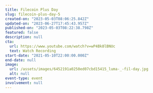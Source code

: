 ```yaml
---
title: Filecoin Plus Day
slug: filecoin-plus-day-5
created-on: "2023-05-03T08:06:25.842Z"
updated-on: "2023-06-27T17:45:43.957Z"
published-on: "2023-05-03T08:22:38.798Z"
featured: false
description: null
cta:
  url: https://www.youtube.com/watch?v=wP4Bk8lBNUc
  text: Watch Recording
start-date: "2021-05-10T22:00:00.000Z"
end-date: null
image:
  url: /assets/images/6452191a0250ed07cbd15415_luma-_-fil-day.jpg
  alt: null
event-type: event
involvement: null
---
```

